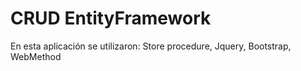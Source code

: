 # CRUD EntityFramework
En esta aplicación se utilizaron: Store procedure, Jquery, Bootstrap, WebMethod
